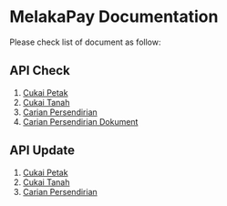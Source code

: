 ﻿# MelakaPay Documentation

Please check list of document as follow:

## API Check
1. [Cukai Petak](docs/CukaiPetak_Documentation.md)
2. [Cukai Tanah](docs/CukaiTanah_Documentation.md)
3. [Carian Persendirian](docs/CarianPersendirian_Documentation.md)
4. [Carian Persendirian Dokument](docs/CarianPersendirianDokumen_Documentation.md)

## API Update
1. [Cukai Petak](docs/CukaiPetak_Update_Documentation.md)
2. [Cukai Tanah](docs/CukaiTanah_Update_Documentation.md)
3. [Carian Persendirian](docs/CarianPersendirian_Update_Documentation.md)
